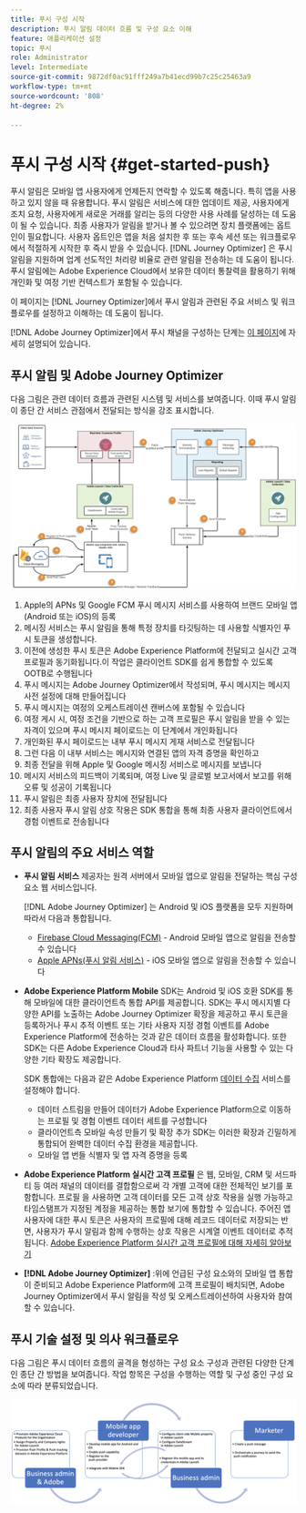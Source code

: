 ```yaml
---
title: 푸시 구성 시작
description: 푸시 알림 데이터 흐름 및 구성 요소 이해
feature: 애플리케이션 설정
topic: 푸시
role: Administrator
level: Intermediate
source-git-commit: 9872df0ac91fff249a7b41ecd99b7c25c25463a9
workflow-type: tm+mt
source-wordcount: '808'
ht-degree: 2%

---
```


# 푸시 구성 시작 {#get-started-push}

푸시 알림은 모바일 앱 사용자에게 언제든지 연락할 수 있도록 해줍니다. 특히 앱을 사용하고 있지 않을 때 유용합니다. 푸시 알림은 서비스에 대한 업데이트 제공, 사용자에게 조치 요청, 사용자에게 새로운 거래를 알리는 등의 다양한 사용 사례를 달성하는 데 도움이 될 수 있습니다. 최종 사용자가 알림을 받거나 볼 수 있으려면 장치 플랫폼에는 옵트인이 필요합니다. 사용자 옵트인은 앱을 처음 설치한 후 또는 후속 세션 또는 워크플로우에서 적절하게 시작한 후 즉시 받을 수 있습니다. [!DNL Journey Optimizer] 은 푸시 알림을 지원하며 업계 선도적인 처리량 비율로 관련 알림을 전송하는 데 도움이 됩니다. 푸시 알림에는 Adobe Experience Cloud에서 보유한 데이터 통찰력을 활용하기 위해 개인화 및 여정 기반 컨텍스트가 포함될 수 있습니다.

이 페이지는 [!DNL Journey Optimizer]에서 푸시 알림과 관련된 주요 서비스 및 워크플로우를 설정하고 이해하는 데 도움이 됩니다.

[!DNL Adobe Journey Optimizer]에서 푸시 채널을 구성하는 단계는 [이 페이지](push-configuration.md)에 자세히 설명되어 있습니다.

## 푸시 알림 및 Adobe Journey Optimizer

다음 그림은 관련 데이터 흐름과 관련된 시스템 및 서비스를 보여줍니다. 이때 푸시 알림이 종단 간 서비스 관점에서 전달되는 방식을 강조 표시합니다.

![](assets/push-flow.png)

1. Apple의 APNs 및 Google FCM 푸시 메시지 서비스를 사용하여 브랜드 모바일 앱(Android 또는 iOS)의 등록
1. 메시징 서비스는 푸시 알림을 통해 특정 장치를 타깃팅하는 데 사용할 식별자인 푸시 토큰을 생성합니다.
1. 이전에 생성한 푸시 토큰은 Adobe Experience Platform에 전달되고 실시간 고객 프로필과 동기화됩니다.이 작업은 클라이언트 SDK를 쉽게 통합할 수 있도록 OOTB로 수행됩니다
1. 푸시 메시지는 Adobe Journey Optimizer에서 작성되며, 푸시 메시지는 메시지 사전 설정에 대해 만들어집니다
1. 푸시 메시지는 여정의 오케스트레이션 캔버스에 포함될 수 있습니다
1. 여정 게시 시, 여정 조건을 기반으로 하는 고객 프로필은 푸시 알림을 받을 수 있는 자격이 있으며 푸시 메시지 페이로드는 이 단계에서 개인화됩니다
1. 개인화된 푸시 페이로드는 내부 푸시 메시지 게재 서비스로 전달됩니다
1. 그런 다음 이 내부 서비스는 메시지와 연결된 앱의 자격 증명을 확인하고
1. 최종 전달을 위해 Apple 및 Google 메시징 서비스로 메시지를 보냅니다
1. 메시지 서비스의 피드백이 기록되며, 여정 Live 및 글로벌 보고서에서 보고를 위해 오류 및 성공이 기록됩니다
1. 푸시 알림은 최종 사용자 장치에 전달됩니다
1. 최종 사용자 푸시 알림 상호 작용은 SDK 통합을 통해 최종 사용자 클라이언트에서 경험 이벤트로 전송됩니다

## 푸시 알림의 주요 서비스 역할

* **푸시 알림 서비스** 제공자는 원격 서버에서 모바일 앱으로 알림을 전달하는 핵심 구성 요소 웹 서비스입니다.

   [!DNL Adobe Journey Optimizer]  는 Android 및 iOS 플랫폼을 모두 지원하며 따라서 다음과 통합됩니다.
   * [Firebase Cloud Messaging(FCM)](https://firebase.google.com/docs/cloud-messaging)  - Android 모바일 앱으로 알림을 전송할 수 있습니다
   * [Apple APNs(푸시 알림 서비스)](https://developer.apple.com/library/archive/documentation/NetworkingInternet/Conceptual/RemoteNotificationsPG/APNSOverview.html)  - iOS 모바일 앱으로 알림을 전송할 수 있습니다

* **Adobe Experience Platform Mobile** SDK는 Android 및 iOS 호환 SDK를 통해 모바일에 대한 클라이언트측 통합 API를 제공합니다. SDK는 푸시 메시지별 다양한 API를 노출하는 Adobe Journey Optimizer 확장을 제공하고 푸시 토큰을 등록하거나 푸시 추적 이벤트 또는 기타 사용자 지정 경험 이벤트를 Adobe Experience Platform에 전송하는 것과 같은 데이터 흐름을 활성화합니다. 또한 SDK는 다른 Adobe Experience Cloud과 타사 파트너 기능을 사용할 수 있는 다양한 기타 확장도 제공합니다.

   SDK 통합에는 다음과 같은 Adobe Experience Platform [데이터 수집](https://experienceleague.adobe.com/docs/launch/using/home.html) 서비스를 설정해야 합니다.

   * 데이터 스트림을 만들어 데이터가 Adobe Experience Platform으로 이동하는 프로필 및 경험 이벤트 데이터 세트를 구성합니다
   * 클라이언트측 모바일 속성 만들기 및 확장 추가 SDK는 이러한 확장과 긴밀하게 통합되어 완벽한 데이터 수집 환경을 제공합니다.
   * 모바일 앱 번들 식별자 및 앱 자격 증명을 등록

* **Adobe Experience Platform 실시간 고객 프로필**  은 웹, 모바일, CRM 및 서드파티 등 여러 채널의 데이터를 결합함으로써 각 개별 고객에 대한 전체적인 보기를 포함합니다. 프로필 을 사용하면 고객 데이터를 모든 고객 상호 작용을 실행 가능하고 타임스탬프가 지정된 계정을 제공하는 통합 보기에 통합할 수 있습니다. 주어진 앱 사용자에 대한 푸시 토큰은 사용자의 프로필에 대해 레코드 데이터로 저장되는 반면, 사용자가 푸시 알림과 함께 수행하는 상호 작용은 시계열 이벤트 데이터로 추적됩니다. [Adobe Experience Platform 실시간 고객 프로필에 대해 자세히 알아보기](https://experienceleague.adobe.com/docs/experience-platform/profile/home.html)

* **[!DNL Adobe Journey Optimizer]** :위에 언급된 구성 요소와의 모바일 앱 통합이 준비되고 Adobe Experience Platform에 고객 프로필이 배치되면, Adobe Journey Optimizer에서 푸시 알림을 작성 및 오케스트레이션하여 사용자와 참여할 수 있습니다.

## 푸시 기술 설정 및 의사 워크플로우

다음 그림은 푸시 데이터 흐름의 골격을 형성하는 구성 요소 구성과 관련된 다양한 단계인 종단 간 방법을 보여줍니다. 작업 항목은 구성을 수행하는 역할 및 구성 중인 구성 요소에 따라 분류되었습니다.

![](assets/user-flow.png)
